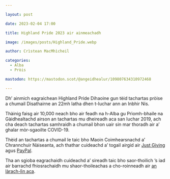 ```yaml
---

layout: post

date: 2023-02-04 17:00

title: Highland Pride 2023 air ainmeachadh

image: /images/posts/Highland_Pride.webp

author: Crìstean MacMhìcheil

categories:
  - Alba
  - Pròis

mastodon: https://mastodon.scot/@angeidhealur/109807634310972468

---
```

Dh’ ainmich eagraichean Highland Pride Dihaoine gun tèid tachartas pròise a chumail Disathairne an 22mh latha dhen t-Iuchar ann an Inbhir Nis.

Thàinig faisg air 10,000 neach bho air feadh na h-Alba gu Prìomh-bhaile na Gàidhealtachd airson an tachartas mu dheireadh aca san Iuchar 2019, ach cha deach tachartas samhraidh a chumail bhon uair sin mar thoradh air a’ ghalar mòr-sgaoilte COVID-19.

Thèid an tachartas a chumail le taic bho Maoin Coimhearsnachd a’ Chrannchuir Nàiseanta, ach thathar cuideachd a’ togail airgid air [Just Giving](https://www.justgiving.com/campaign/HighlandPride2023) agus [PayPal](https://www.paypal.com/donate/?hosted_button_id=HPPNKXES3GV6U).

Tha an sgioba eagrachaidh cuideachd a’ sireadh taic bho saor-thoilich ’s iad air barrachd fhiosrachaidh mu shaor-thoileachas a cho-roinneadh air [an làrach-lìn aca](https://highlandpride.org/volunteer-for-us/).
